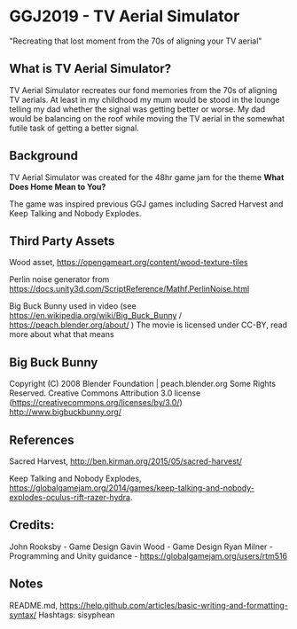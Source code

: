 # GGJ2019 - TV Aerial Simulator

"Recreating that lost moment from the 70s of aligning your TV aerial"

## What is TV Aerial Simulator?

TV Aerial Simulator recreates our fond memories from the 70s of aligning TV aerials. At least in my childhood my mum would be stood in the lounge telling my dad whether the signal was getting better or worse. My dad would be balancing on the roof while moving the TV aerial in the somewhat futile task of getting a better signal.

## Background

TV Aerial Simulator was created for the 48hr game jam for the theme **What Does Home Mean to You?**

The game was inspired previous GGJ games including Sacred Harvest and Keep Talking and Nobody Explodes.

## Third Party Assets
Wood asset, https://opengameart.org/content/wood-texture-tiles

Perlin noise generator from https://docs.unity3d.com/ScriptReference/Mathf.PerlinNoise.html

Big Buck Bunny used in video (see https://en.wikipedia.org/wiki/Big_Buck_Bunny / https://peach.blender.org/about/ )
The movie is licensed under CC-BY, read more about what that means

## Big Buck Bunny
Copyright (C) 2008 Blender Foundation | peach.blender.org
Some Rights Reserved. Creative Commons Attribution 3.0 license (https://creativecommons.org/licenses/by/3.0/)
http://www.bigbuckbunny.org/

## References
Sacred Harvest, http://ben.kirman.org/2015/05/sacred-harvest/

Keep Talking and Nobody Explodes, https://globalgamejam.org/2014/games/keep-talking-and-nobody-explodes-oculus-rift-razer-hydra.

## Credits:

John Rooksby - Game Design
Gavin Wood - Game Design
Ryan Milner - Programming and Unity guidance - https://globalgamejam.org/users/rtm516

## Notes

README.md, https://help.github.com/articles/basic-writing-and-formatting-syntax/
Hashtags: sisyphean
